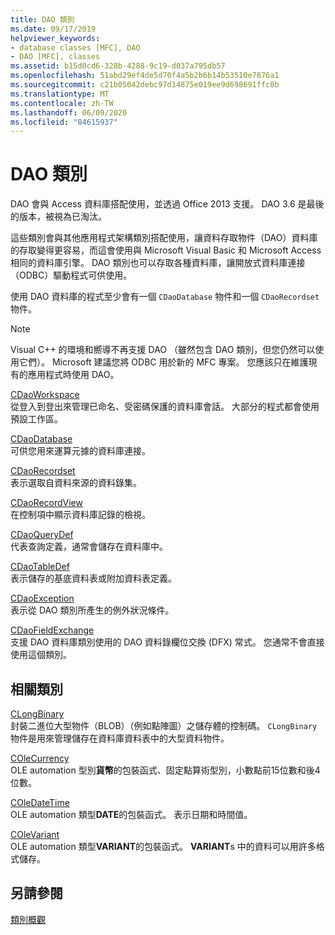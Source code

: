 ```yaml
---
title: DAO 類別
ms.date: 09/17/2019
helpviewer_keywords:
- database classes [MFC], DAO
- DAO [MFC], classes
ms.assetid: b15d0cd6-328b-4288-9c19-d037a795db57
ms.openlocfilehash: 51abd29ef4de5d70f4a5b2b6b14b53510e7876a1
ms.sourcegitcommit: c21b05042debc97d14875e019ee9d698691ffc0b
ms.translationtype: MT
ms.contentlocale: zh-TW
ms.lasthandoff: 06/09/2020
ms.locfileid: "84615937"
---
```

# <a name="dao-classes"></a>DAO 類別

DAO 會與 Access 資料庫搭配使用，並透過 Office 2013 支援。 DAO 3.6 是最後的版本，被視為已淘汰。

這些類別會與其他應用程式架構類別搭配使用，讓資料存取物件（DAO）資料庫的存取變得更容易，而這會使用與 Microsoft Visual Basic 和 Microsoft Access 相同的資料庫引擎。 DAO 類別也可以存取各種資料庫，讓開放式資料庫連接（ODBC）驅動程式可供使用。

使用 DAO 資料庫的程式至少會有一個 `CDaoDatabase` 物件和一個 `CDaoRecordset` 物件。

> [!NOTE]
> Visual C++ 的環境和嚮導不再支援 DAO （雖然包含 DAO 類別，但您仍然可以使用它們）。 Microsoft 建議您將 ODBC 用於新的 MFC 專案。 您應該只在維護現有的應用程式時使用 DAO。

[CDaoWorkspace](reference/cdaoworkspace-class.md)<br/>
從登入到登出來管理已命名、受密碼保護的資料庫會話。 大部分的程式都會使用預設工作區。

[CDaoDatabase](reference/cdaodatabase-class.md)<br/>
可供您用來運算元據的資料庫連接。

[CDaoRecordset](reference/cdaorecordset-class.md)<br/>
表示選取自資料來源的資料錄集。

[CDaoRecordView](reference/cdaorecordview-class.md)<br/>
在控制項中顯示資料庫記錄的檢視。

[CDaoQueryDef](reference/cdaoquerydef-class.md)<br/>
代表查詢定義，通常會儲存在資料庫中。

[CDaoTableDef](reference/cdaotabledef-class.md)<br/>
表示儲存的基底資料表或附加資料表定義。

[CDaoException](reference/cdaoexception-class.md)<br/>
表示從 DAO 類別所產生的例外狀況條件。

[CDaoFieldExchange](reference/cdaofieldexchange-class.md)<br/>
支援 DAO 資料庫類別使用的 DAO 資料錄欄位交換 (DFX) 常式。 您通常不會直接使用這個類別。

## <a name="related-classes"></a>相關類別

[CLongBinary](reference/clongbinary-class.md)<br/>
封裝二進位大型物件（BLOB）（例如點陣圖）之儲存體的控制碼。 `CLongBinary`物件是用來管理儲存在資料庫資料表中的大型資料物件。

[COleCurrency](reference/colecurrency-class.md)<br/>
OLE automation 型別**貨幣**的包裝函式、固定點算術型別，小數點前15位數和後4位數。

[COleDateTime](../atl-mfc-shared/reference/coledatetime-class.md)<br/>
OLE automation 類型**DATE**的包裝函式。 表示日期和時間值。

[COleVariant](reference/colevariant-class.md)<br/>
OLE automation 類型**VARIANT**的包裝函式。 **VARIANT**s 中的資料可以用許多格式儲存。

## <a name="see-also"></a>另請參閱

[類別概觀](class-library-overview.md)
